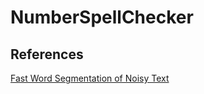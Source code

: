 # NumberSpellChecker

## References

[Fast Word Segmentation of Noisy Text](https://towardsdatascience.com/fast-word-segmentation-for-noisy-text-2c2c41f9e8da)
